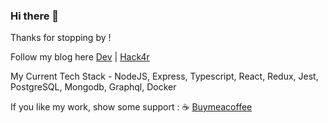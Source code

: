 ### Hi there 👋

Thanks for stopping by ! 

Follow my blog here [Dev](https://dev.to/sujaykundu777) | [Hack4r](https://hack4r.com)

My Current Tech Stack - NodeJS, Express, Typescript, React, Redux, Jest, PostgreSQL, Mongodb, Graphql, Docker 

If you like my work, show some support : :coffee: <a href="https://www.buymeacoffee.com/sujaykundu">Buymeacoffee</a>
